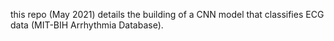this repo (May 2021) details the building of a CNN model that classifies ECG data (MIT-BIH Arrhythmia Database).
